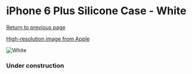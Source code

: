 # iPhone 6 Plus Silicone Case - White

[Return to previous page](/iphone_6)

[High-resolution image from Apple](https://store.storeimages.cdn-apple.com/8756/as-images.apple.com/is/MGRF2?wid=4500&hei=4500&fmt=png)

<div style="width: 384px"><img src="/everyphone/MGRF2.png" alt="White"></div>

### Under construction
